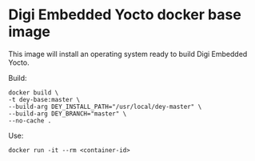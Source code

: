 Digi Embedded Yocto docker base image
=====================================

This image will install an operating system ready to build Digi Embedded Yocto.

Build:

```
docker build \
-t dey-base:master \
--build-arg DEY_INSTALL_PATH="/usr/local/dey-master" \
--build-arg DEY_BRANCH="master" \
--no-cache .
```

Use:

```
docker run -it --rm <container-id>
```
